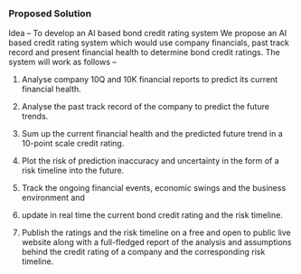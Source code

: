 ### Proposed Solution

Idea – To develop an AI based bond credit rating system
We propose an AI based credit rating system which would use company financials, past track record and present financial health to determine bond credit ratings.
The system will work as follows – 

1.	Analyse company 10Q and 10K financial reports to predict its current financial health.

2.	Analyse the past track record of the company to predict the future trends.

3.	Sum up the current financial health and the predicted future trend in a 10-point scale credit rating.

4.	Plot the risk of prediction inaccuracy and uncertainty in the form of a risk timeline into the future.

5.	Track the ongoing financial events, economic swings and the business environment and 

6.	update in real time the current bond credit rating and the risk timeline.

7.	Publish the ratings and the risk timeline on a free and open to public live website along with a full-fledged report of the analysis and assumptions behind the credit rating of a company and the corresponding risk timeline.